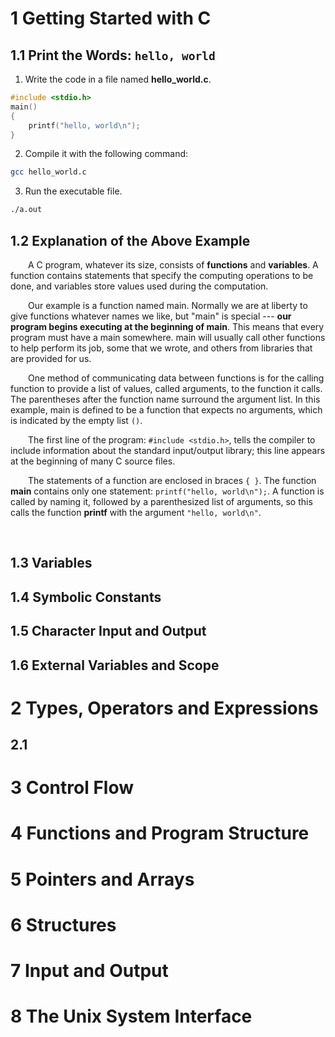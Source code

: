 # 1 Getting Started with C

## 1.1 Print the Words: `hello, world`

1. Write the code in a file named **hello_world.c**.

```c
#include <stdio.h>
main() 
{
    printf("hello, world\n");
}
```

2. Compile it with the following command:

```bash
gcc hello_world.c
```

3. Run the executable file.

```bash
./a.out
```

## 1.2 Explanation of the Above Example

&emsp;&emsp;A C program, whatever its size, consists of **functions** and **variables**. A function contains statements that specify the computing operations to be done, and variables store values used during the computation.

&emsp;&emsp;Our example is a function named main. Normally we are at liberty to give functions whatever names we like, but "main" is special --- **our program begins executing at the beginning of main**. This means that every program must have a main somewhere. main will usually call other functions to help perform its job, some that we wrote, and others from libraries that are provided for us.

&emsp;&emsp;One method of communicating data between functions is for the calling function to provide a list of values, called arguments, to the function it calls. The parentheses after the function name surround the argument list. In this example, main is defined to be a function that expects no arguments, which is indicated by the empty list `()`.

&emsp;&emsp;The first line of the program: `#include <stdio.h>`, tells the compiler to include information about the standard input/output library; this line appears at the beginning of many C source files.

&emsp;&emsp;The statements of a function are enclosed in braces `{ }`. The function **main** contains only one statement: `printf("hello, world\n");`. A function is called by naming it, followed by a parenthesized list of arguments, so this calls the function **printf** with the argument `"hello, world\n"`.

&emsp;&emsp;

## 1.3 Variables



## 1.4 Symbolic Constants

## 1.5 Character Input and Output

## 1.6 External Variables and Scope

# 2 Types, Operators and Expressions

## 2.1 

# 3 Control Flow

# 4 Functions and Program Structure

# 5 Pointers and Arrays

# 6 Structures

# 7 Input and Output

# 8 The Unix System Interface

